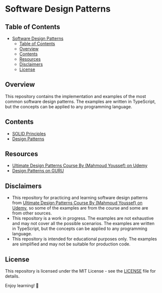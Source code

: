 # Software Design Patterns

## Table of Contents

<!-- TOC -->

- [Software Design Patterns](#software-design-patterns)
  - [Table of Contents](#table-of-contents)
  - [Overview](#overview)
  - [Contents](#contents)
  - [Resources](#resources)
  - [Disclaimers](#disclaimers)
  - [License](#license)

<!-- /TOC -->

## Overview

This repository contains the implementation and examples of the most common software design patterns. The examples are written in TypeScript, but the concepts can be applied to any programming language.

## Contents

- [SOLID Principles](./solid-principles/)
- [Design Patterns](./design-patterns/)

## Resources

- [Ultimate Design Patterns Course By (Mahmoud Youssef) on Udemy](https://www.udemy.com/course/ultimate-design-patterns/)
- [Design Patterns on GURU](https://refactoring.guru/design-patterns)

## Disclaimers

- This repository for practicing and learning software design patterns from [Ultimate Design Patterns Course By (Mahmoud Youssef) on Udemy](https://www.udemy.com/course/ultimate-design-patterns/), so some of the examples are from the course and some are from other sources.
- This repository is a work in progress. The examples are not exhaustive and may not cover all the possible scenarios. The examples are written in TypeScript, but the concepts can be applied to any programming language.
- This repository is intended for educational purposes only. The examples are simplified and may not be suitable for production code.

## License

This repository is licensed under the MIT License - see the [LICENSE](./LICENSE) file for details.

Enjoy learning! 🚀
